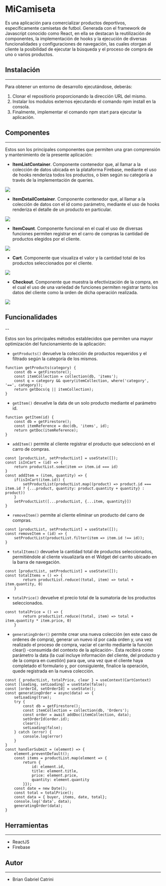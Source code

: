 # MiCamiseta

Es una aplicación para comercializar productos deportivos, específicamente camisetas de futbol. Generada con el framework de Javascript conocido como React, en ella se destacan la reutilización de componentes, la implementación de hooks y la ejecución de diversas funcionalidades y configuraciones de navegación, las cuales otorgan al cliente la posibilidad de ejecutar la búsqueda y el proceso de compra de uno o varios productos. 


## Instalación
---

Para obtener un entorno de desarrollo ejecutándose, deberás: 

1. Clonar el repositiorio proporcionando la dirección URL del mismo.
2. Instalar los modulos externos ejecutando el comando npm install en la consola. 
3. Finalmente, implementar el comando npm start para ejecutar la aplicación.


## Componentes
---

Estos son los principales componentes que permiten una gran comprensión y mantenimiento de la presente aplicación:

* **ItemListContainer**. Componente contenedor que, al llamar a la colección de datos ubicada en la plataforma Firebase, mediante el uso de hooks renderiza todos los productos, o bien según su categoría a través de la implementación de queries. 

![](docs/screenshot-home.png)

* **ItemDetailContainer**. Componente contenedor que, al llamar a la colección de datos con el id como parámetro, mediante el uso de hooks renderiza el detalle de un producto en particular. 

![](docs/screenshot-detail.png)

* **ItemCount**. Componente funcional en el cual el uso de diversas funciones permiten registrar en el carro de compras la cantidad de productos elegidos por el cliente.

![](docs/screenshot-itemcount.png)

* **Cart**. Componente que visualiza el valor y la cantidad total de los productos seleccionados por el cliente.

![](docs/screenshot-cart.png)

* **Checkout**. Componente que muestra la efectivización de la compra, en el cual el uso de una variedad de funciones permiten registrar tanto los datos del cliente como la orden de dicha operación realizada.

![](docs/screenshot-checkout.png)


## Funcionalidades 
--

Estos son los principales métodos establecidos que permiten una mayor optimización del funcionamiento de la aplicación: 

* `getProducts()` devuelve la colección de productos requeridos y el filtrado según la categoría de los mismos.
```
function getProducts(category) {
    const db = getFirestore();
    const itemCollection = collection(db, 'items');
    const q = category && query(itemCollection, where('category', '==', category));
    return getDocs(q || itemCollection);
}
```

* `getItem()` devuelve la data de un solo producto mediante el parámetro id.
```
function getItem(id) {
    const db = getFirestore();
    const itemReference = doc(db, 'items', id);
    return getDoc(itemReference);
}
```

* `addItem()` permite al cliente registrar el producto que seleccionó en el carro de compras. 
```
const [productList, setProductList] = useState([]);
const isInCart = (id) => {
    return productList.some(item => item.id === id)
}
const addItem = (item, quantity) => {
    if(isInCart(item.id)) {
        setProductList(productList.map((product) => product.id === item.id ? {...product, quantity: product.quantity + quantity} : product))
    }
    setProductList([...productList, {...item, quantity}])
}
```

* `removeItem()` permite al cliente eliminar un producto del carro de compras.
```
const [productList, setProductList] = useState([]);
const removeItem = (id) => {
    setProductList(productList.filter(item => item.id !== id));
}
```

* `totalItems()` devuelve la cantidad total de productos seleccionados, permitiéndole al cliente visualizarla en el Widget del carrito ubicado en la barra de navegación. 
```
const [productList, setProductList] = useState([]);
const totalItems = () => {
        return productList.reduce((total, item) => total + item.quantity, 0)
    }
```

* `totalPrice()` devuelve el precio total de la sumatoria de los productos seleccionados.
```
const totalPrice = () => {
        return productList.reduce((total, item) => total + item.quantity * item.price, 0)
    }
```

* `generatingOrder()` permite crear una nueva colección (en este caso de ordenes de compra), generar un nuevo id por cada orden y, una vez realizado el proceso de compra, vaciar el carrito mediante la función clear() -consumida del contexto de la aplicación-. Ésta recibirá como parámetro la data (la cual incluye información del cliente, del producto y de la compra en cuestión) para que, una vez que el cliente haya completado el formulario y, por consiguiente, finalice la operación, quede registrada en la nueva colección. 
```
const { productList, totalPrice, clear } = useContext(CartContext)
const [loading, setLoading] = useState(false); 
const [orderId, setOrderId] = useState();
const generatingOrder = async(data) => {
    setLoading(true);
    try {
        const db = getFirestore();
        const itemCollection = collection(db, 'Orders');
        const order = await addDoc(itemCollection, data);
        setOrderId(order.id);
        clear();
        setLoading(false);
    } catch (error) {
        console.log(error)
    }
}
const handlerSubmit = (element) => {
    element.preventDefault();
    const items = productList.map(element => { 
        return { 
            id: element.id, 
            title: element.title, 
            price: element.price, 
            quantity: element.quantity 
        }});
    const date = new Date();
    const total = totalPrice();
    const data = { buyer, items, date, total};
    console.log('data', data);
    generatingOrder(data);
}
```

## Herramientas 
---

* ReactJS
* Firebase


## Autor
---

* Brian Gabriel Catrini
